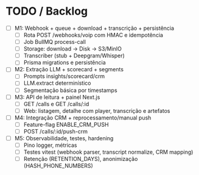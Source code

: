 # TODO / Backlog

- [ ] M1: Webhook + queue + download + transcrição + persistência
  - [ ] Rota POST /webhooks/voip com HMAC e idempotência
  - [ ] Job BullMQ process-call
  - [ ] Storage: download → Disk → S3/MinIO
  - [ ] Transcriber (stub + Deepgram/Whisper)
  - [ ] Prisma migrations e persistência
- [ ] M2: Extração LLM + scorecard + segments
  - [ ] Prompts insights/scorecard/crm
  - [ ] LLM.extract determinístico
  - [ ] Segmentação básica por timestamps
- [ ] M3: API de leitura + painel Next.js
  - [ ] GET /calls e GET /calls/:id
  - [ ] Web: listagem, detalhe com player, transcrição e artefatos
- [ ] M4: Integração CRM + reprocessamento/manual push
  - [ ] Feature-flag ENABLE_CRM_PUSH
  - [ ] POST /calls/:id/push-crm
- [ ] M5: Observabilidade, testes, hardening
  - [ ] Pino logger, métricas
  - [ ] Testes vitest (webhook parser, transcript normalize, CRM mapping)
  - [ ] Retenção (RETENTION_DAYS), anonimização (HASH_PHONE_NUMBERS)
